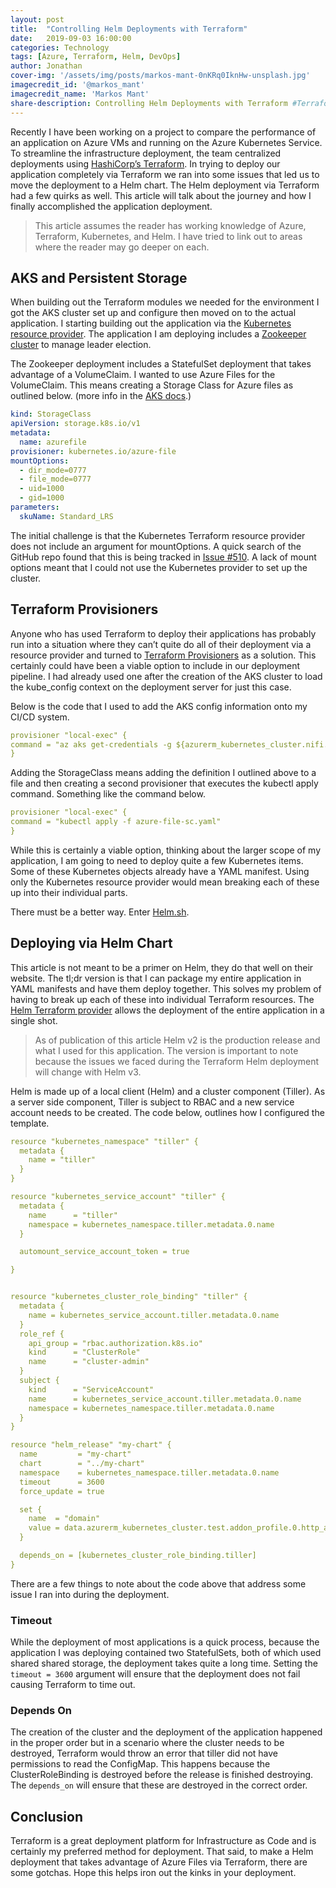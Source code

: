 ```yaml
---
layout: post
title:  "Controlling Helm Deployments with Terraform"
date:   2019-09-03 16:00:00
categories: Technology
tags: [Azure, Terraform, Helm, DevOps]
author: Jonathan
cover-img: '/assets/img/posts/markos-mant-0nKRq0IknHw-unsplash.jpg'
imagecredit_id: '@markos_mant'
imagecredit_name: 'Markos Mant'
share-description: Controlling Helm Deployments with Terraform #Terraform #DevOps #Helm
---
```


Recently I have been working on a project to compare the performance of an application on Azure VMs and running on the Azure Kubernetes Service. To streamline the infrastructure deployment, the team centralized deployments using [HashiCorp’s Terraform](//www.hashicorp.com/products/terraform). In trying to deploy our application completely via Terraform we ran into some issues that led us to move the deployment to a Helm chart. The Helm deployment via Terraform had a few quirks as well. This article will talk about the journey and how I finally accomplished the application deployment.

> This article assumes the reader has working knowledge of Azure, Terraform, Kubernetes, and Helm. I have tried to link out to areas where the reader may go deeper on each.

## AKS and Persistent Storage
When building out the Terraform modules we needed for the environment I got the AKS cluster set up and configure then moved on to the actual application. I starting building out the application via the [Kubernetes resource provider](//registry.terraform.io/providers/hashicorp/kubernetes/latest/docs/guides/getting-started). The application I am deploying includes a [Zookeeper cluster](//zookeeper.apache.org) to manage leader election.

The Zookeeper deployment includes a StatefulSet deployment that takes advantage of a VolumeClaim. I wanted to use Azure Files for the VolumeClaim. This means creating a Storage Class for Azure files as outlined below. (more info in the [AKS docs](//docs.microsoft.com/en-us/azure/aks/azure-files-dynamic-pv).)

```yaml
kind: StorageClass
apiVersion: storage.k8s.io/v1
metadata:
  name: azurefile
provisioner: kubernetes.io/azure-file
mountOptions:
  - dir_mode=0777
  - file_mode=0777
  - uid=1000
  - gid=1000
parameters:
  skuName: Standard_LRS
```

The initial challenge is that the Kubernetes Terraform resource provider does not include an argument for mountOptions. A quick search of the GitHub repo found that this is being tracked in [Issue #510](//github.com/hashicorp/terraform-provider-kubernetes/issues/510). A lack of mount options meant that I could not use the Kubernetes provider to set up the cluster.

## Terraform Provisioners
Anyone who has used Terraform to deploy their applications has probably run into a situation where they can’t quite do all of their deployment via a resource provider and turned to [Terraform Provisioners](https://www.terraform.io/docs/provisioners/index.html) as a solution. This certainly could have been a viable option to include in our deployment pipeline. I had already used one after the creation of the AKS cluster to load the kube_config context on the deployment server for just this case.

Below is the code that I used to add the AKS config information onto my CI/CD system.

```yaml
provisioner "local-exec" {
command = "az aks get-credentials -g ${azurerm_kubernetes_cluster.nifi.resource_group_name} -n ${azurerm_kubernetes_cluster.nifi.name} --overwrite-existing"
}
```

Adding the StorageClass means adding the definition I outlined above to a file and then creating a second provisioner that executes the kubectl apply command. Something like the command below.

```yaml
provisioner "local-exec" {
command = "kubectl apply -f azure-file-sc.yaml"
}
```

While this is certainly a viable option, thinking about the larger scope of my application, I am going to need to deploy quite a few Kubernetes items. Some of these Kubernetes objects already have a YAML manifest. Using only the Kubernetes resource provider would mean breaking each of these up into their individual parts.

There must be a better way. Enter [Helm.sh](//helm.sh).

## Deploying via Helm Chart
This article is not meant to be a primer on Helm, they do that well on their website. The tl;dr version is that I can package my entire application in YAML manifests and have them deploy together. This solves my problem of having to break up each of these into individual Terraform resources. The [Helm Terraform provider](//registry.terraform.io/providers/hashicorp/helm/latest/docs) allows the deployment of the entire application in a single shot.

> As of publication of this article Helm v2 is the production release and what I used for this application. The version is important to note because the issues we faced during the Terraform Helm deployment will change with Helm v3.

Helm is made up of a local client (Helm) and a cluster component (Tiller). As a server side component, Tiller is subject to RBAC and a new service account needs to be created. The code below, outlines how I configured the template.

```yaml
resource "kubernetes_namespace" "tiller" {
  metadata {
    name = "tiller"
  }
}

resource "kubernetes_service_account" "tiller" {
  metadata {
    name      = "tiller"
    namespace = kubernetes_namespace.tiller.metadata.0.name
  }

  automount_service_account_token = true

}


resource "kubernetes_cluster_role_binding" "tiller" {
  metadata {
    name = kubernetes_service_account.tiller.metadata.0.name
  }
  role_ref {
    api_group = "rbac.authorization.k8s.io"
    kind      = "ClusterRole"
    name      = "cluster-admin"
  }
  subject {
    kind      = "ServiceAccount"
    name      = kubernetes_service_account.tiller.metadata.0.name
    namespace = kubernetes_namespace.tiller.metadata.0.name
  }
}

resource "helm_release" "my-chart" {
  name         = "my-chart"
  chart        = "../my-chart"
  namespace    = kubernetes_namespace.tiller.metadata.0.name
  timeout      = 3600
  force_update = true

  set {
    name  = "domain"
    value = data.azurerm_kubernetes_cluster.test.addon_profile.0.http_application_routing.0.http_application_routing_zone_name
  }

  depends_on = [kubernetes_cluster_role_binding.tiller]
}
```

There are a few things to note about the code above that address some issue I ran into during the deployment.

### Timeout
While the deployment of most applications is a quick process, because the application I was deploying contained two StatefulSets, both of which used shared shared storage, the deployment takes quite a long time. Setting the `timeout = 3600` argument will ensure that the deployment does not fail causing Terraform to time out.

### Depends On
The creation of the cluster and the deployment of the application happened in the proper order but in a scenario where the cluster needs to be destroyed, Terraform would throw an error that tiller did not have permissions to read the ConfigMap. This happens because the ClusterRoleBinding is destroyed before the release is finished destroying. The `depends_on` will ensure that these are destroyed in the correct order.

## Conclusion
Terraform is a great deployment platform for Infrastructure as Code and is certainly my preferred method for deployment. That said, to make a Helm deployment that takes advantage of Azure Files via Terraform, there are some gotchas. Hope this helps iron out the kinks in your deployment.